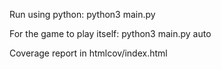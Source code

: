 Run using python:
python3 main.py

For the game to play itself:
python3 main.py auto

Coverage report in htmlcov/index.html